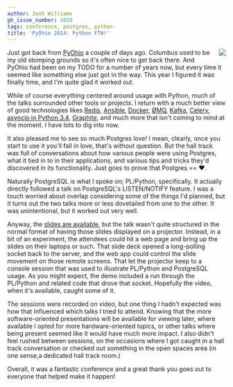 ```yaml
---
author: Josh Williams
gh_issue_number: 1020
tags: conference, postgres, python
title: 'PyOhio 2014: Python FTW!'
---
```


<div class="separator" style="clear: both; float:right; margin-bottom: 1em; margin-left: 1em;"><img src="http://joshwilliams.name/PLPython/2014/badge.jpg"/></div>

Just got back from [PyOhio](http://www.pyohio.org/) a couple of days ago.  Columbus used to be my old stomping grounds so it's often nice to get back there.  And PyOhio had been on my TODO for a number of years now, but every time it seemed like something else just got in the way.  This year I figured it was finally time, and I'm quite glad it worked out.

While of course everything centered around usage with Python, much of the talks surrounded other tools or projects.  I return with a much better view of good technologies likes [Redis](http://redis.io/), [Ansible](http://www.ansible.com/), [Docker](http://docker.com/), [ØMQ](http://zeromq.org/), [Kafka](http://kafka.apache.org/), [Celery](http://celeryproject.org/), [asyncio in Python 3.4](https://docs.python.org/3/library/asyncio.html), [Graphite](http://graphite.wikidot.com/), and much more that isn't coming to mind at the moment.  I have lots to dig into now.

It also pleased me to see so much Postgres love!  I mean, clearly, once you start to use it you'll fall in love, that's without question.  But the hall track was full of conversations about how various people were using Postgres, what it tied in to in their applications, and various tips and tricks they'd discovered in its functionality.  Just goes to prove that Postgres == ♥.

Naturally PostgreSQL is what I spoke on; PL/Python, specifically.  It actually directly followed a talk on PostgreSQL's LISTEN/NOTIFY feature.  I was a touch worried about overlap considering some of the things I'd planned, but it turns out the two talks more or less dovetailed from one to the other.  It was unintentional, but it worked out very well.

Anyway, the [slides are available](http://joshwilliams.name/PLPython/2014/), but the talk wasn't quite structured in the normal format of having those slides displayed on a projector.  Instead, in a bit of an experiment, the attendees could hit a web page and bring up the slides on their laptops or such.  That slide deck opened a long-polling socket back to the server, and the web app could control the slide movement on those remote screens.  That let the projector keep to a console session that was used to illustrate PL/Python and PostgreSQL usage.  As you might expect, the demo included a run through the PL/Python and related code that drove that socket.  Hopefully the video, when it's available, caught some of it.

The sessions were recorded on video, but one thing I hadn't expected was how that influenced which talks I tried to attend.  Knowing that the more software-oriented presentations will be available for viewing later, where available I opted for more hardware-oriented topics, or other talks where being present seemed like it would have much more impact.  I also didn't feel rushed between sessions, on the occasions where I got caught in a hall track conversation or checked out something in the open spaces area (in one sense,a dedicated hall track room.)

Overall, it was a fantastic conference and a great thank you goes out to everyone that helped make it happen!
